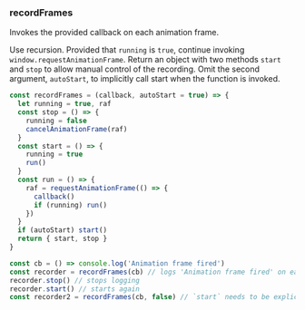 ### recordFrames

Invokes the provided callback on each animation frame.

Use recursion. Provided that `running` is `true`, continue invoking `window.requestAnimationFrame`. Return an object 
with two methods `start` and `stop` to allow manual control of the recording. Omit the second argument, `autoStart`,
to implicitly call start when the function is invoked.

```js
const recordFrames = (callback, autoStart = true) => {
  let running = true, raf
  const stop = () => {
    running = false
    cancelAnimationFrame(raf)
  }
  const start = () => {
    running = true
    run()
  }
  const run = () => {
    raf = requestAnimationFrame(() => {
      callback()
      if (running) run()
    })
  }
  if (autoStart) start()
  return { start, stop }
}
```

```js
const cb = () => console.log('Animation frame fired')
const recorder = recordFrames(cb) // logs 'Animation frame fired' on each animation frame
recorder.stop() // stops logging
recorder.start() // starts again
const recorder2 = recordFrames(cb, false) // `start` needs to be explicitly called to begin recording frames
```
